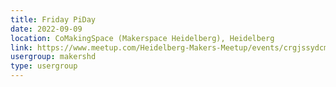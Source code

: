 ```yaml
---
title: Friday PiDay
date: 2022-09-09
location: CoMakingSpace (Makerspace Heidelberg), Heidelberg
link: https://www.meetup.com/Heidelberg-Makers-Meetup/events/crgjssydcmbmb/
usergroup: makershd
type: usergroup
---
```

